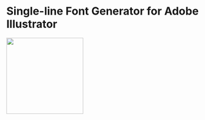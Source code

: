 # Single-line Font Generator for Adobe Illustrator
<img src="https://user-images.githubusercontent.com/64333959/170783473-7c56c2c8-6d42-4f0b-b7b2-345f259f0cee.png" width="200"/>

